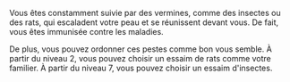 Vous êtes constamment suivie par des vermines, comme des insectes ou des rats, qui escaladent votre peau et se réunissent devant vous. De fait, vous êtes immunisée contre les maladies.

De plus, vous pouvez ordonner ces pestes comme bon vous semble. À partir du niveau 2, vous pouvez choisir un essaim de rats comme votre familier. À partir du niveau 7, vous pouvez choisir un essaim d'insectes.
